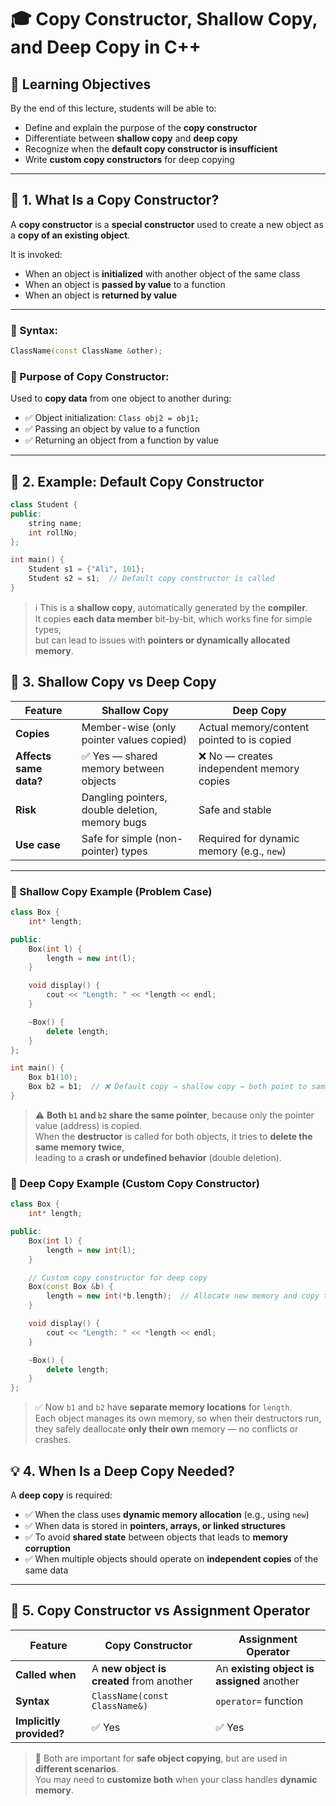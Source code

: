 # 🎓 Copy Constructor, Shallow Copy, and Deep Copy in C++

## 🎯 Learning Objectives

By the end of this lecture, students will be able to:

- Define and explain the purpose of the **copy constructor**  
- Differentiate between **shallow copy** and **deep copy**  
- Recognize when the **default copy constructor is insufficient**  
- Write **custom copy constructors** for deep copying

---

## 📌 1. What Is a Copy Constructor?

A **copy constructor** is a **special constructor** used to create a new object as a **copy of an existing object**.

It is invoked:

- When an object is **initialized** with another object of the same class
- When an object is **passed by value** to a function
- When an object is **returned by value**

---

### 🔹 Syntax:

```cpp
ClassName(const ClassName &other);
```
### 🔸 Purpose of Copy Constructor:

Used to **copy data** from one object to another during:

- ✅ Object initialization: `Class obj2 = obj1;`
- ✅ Passing an object by value to a function
- ✅ Returning an object from a function by value

---

## 🧱 2. Example: Default Copy Constructor

```cpp
class Student {
public:
    string name;
    int rollNo;
};

int main() {
    Student s1 = {"Ali", 101};
    Student s2 = s1;  // Default copy constructor is called
}
```
> ℹ️ This is a **shallow copy**, automatically generated by the **compiler**.  
> It copies **each data member** bit-by-bit, which works fine for simple types,  
> but can lead to issues with **pointers or dynamically allocated memory**.
## 🔄 3. Shallow Copy vs Deep Copy

| Feature        | Shallow Copy                                | Deep Copy                                   |
|----------------|----------------------------------------------|----------------------------------------------|
| **Copies**      | Member-wise (only pointer values copied)     | Actual memory/content pointed to is copied   |
| **Affects same data?** | ✅ Yes — shared memory between objects | ❌ No — creates independent memory copies     |
| **Risk**        | Dangling pointers, double deletion, memory bugs | Safe and stable                              |
| **Use case**    | Safe for simple (non-pointer) types          | Required for dynamic memory (e.g., `new`)    |

---

### 🔹 Shallow Copy Example (Problem Case)

```cpp
class Box {
    int* length;

public:
    Box(int l) {
        length = new int(l);
    }

    void display() {
        cout << "Length: " << *length << endl;
    }

    ~Box() {
        delete length;
    }
};

int main() {
    Box b1(10);
    Box b2 = b1;  // ❌ Default copy → shallow copy → both point to same memory
}
```
> ⚠️ **Both `b1` and `b2` share the same pointer**, because only the pointer value (address) is copied.  
> When the **destructor** is called for both objects, it tries to **delete the same memory twice**,  
> leading to a **crash or undefined behavior** (double deletion).
### 🔸 Deep Copy Example (Custom Copy Constructor)

```cpp
class Box {
    int* length;

public:
    Box(int l) {
        length = new int(l);
    }

    // Custom copy constructor for deep copy
    Box(const Box &b) {
        length = new int(*b.length);  // Allocate new memory and copy the value
    }

    void display() {
        cout << "Length: " << *length << endl;
    }

    ~Box() {
        delete length;
    }
};
```
> ✅ Now `b1` and `b2` have **separate memory locations** for `length`.  
> Each object manages its own memory, so when their destructors run,  
> they safely deallocate **only their own** memory — no conflicts or crashes.
## 💡 4. When Is a Deep Copy Needed?

A **deep copy** is required:

- ✅ When the class uses **dynamic memory allocation** (e.g., using `new`)  
- ✅ When data is stored in **pointers, arrays, or linked structures**  
- ✅ To avoid **shared state** between objects that leads to **memory corruption**  
- ✅ When multiple objects should operate on **independent copies** of the same data

---

## 🧠 5. Copy Constructor vs Assignment Operator

| Feature              | Copy Constructor                       | Assignment Operator                 |
|----------------------|-----------------------------------------|-------------------------------------|
| **Called when**      | A **new object is created** from another | An **existing object is assigned** another |
| **Syntax**           | `ClassName(const ClassName&)`           | `operator=` function                |
| **Implicitly provided?** | ✅ Yes                              | ✅ Yes                              |

> 📌 Both are important for **safe object copying**, but are used in **different scenarios**.  
> You may need to **customize both** when your class handles **dynamic memory**.
